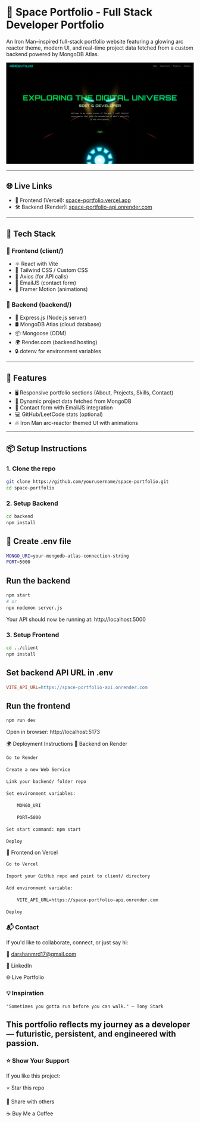 # 🦾 Space Portfolio - Full Stack Developer Portfolio

An Iron Man–inspired full-stack portfolio website featuring a glowing arc reactor theme, modern UI, and real-time project data fetched from a custom backend powered by MongoDB Atlas.

<p align="center">
  <img src="./preview.png" width="800" />
</p>

---

## 🌐 Live Links

- 🚀 Frontend (Vercel): [space-portfolio.vercel.app](https://space-portfolio.vercel.app)
- 🛠️ Backend (Render): [space-portfolio-api.onrender.com](https://space-portfolio-api.onrender.com)

---

## 🚀 Tech Stack

### 🔹 Frontend (client/)
- ⚛️ React with Vite
- 🎨 Tailwind CSS / Custom CSS
- 🔌 Axios (for API calls)
- 💌 EmailJS (contact form)
- 🧠 Framer Motion (animations)

### 🔸 Backend (backend/)
- 🧾 Express.js (Node.js server)
- 🛢️ MongoDB Atlas (cloud database)
- 📦 Mongoose (ODM)
- 🌍 Render.com (backend hosting)
- 🔒 dotenv for environment variables

---

## 🧠 Features

- 🖥️ Responsive portfolio sections (About, Projects, Skills, Contact)
- 🔄 Dynamic project data fetched from MongoDB
- 📧 Contact form with EmailJS integration
- 💻 GitHub/LeetCode stats (optional)
- 🔥 Iron Man arc-reactor themed UI with animations

---

## 📦 Setup Instructions

### 1. Clone the repo
```bash
git clone https://github.com/yourusername/space-portfolio.git
cd space-portfolio
```

### 2. Setup Backend
```bash
cd backend
npm install
```
## 📄 Create .env file
```bash
MONGO_URI=your-mongodb-atlas-connection-string
PORT=5000
```
## Run the backend
```bash
npm start
# or
npx nodemon server.js
```
Your API should now be running at: http://localhost:5000

### 3. Setup Frontend

```bash
cd ../client
npm install
```

## Set backend API URL in .env
```ini
VITE_API_URL=https://space-portfolio-api.onrender.com
```

## Run the frontend
```bash
npm run dev
```
Open in browser: http://localhost:5173

🌍 Deployment Instructions
🔹 Backend on Render

    Go to Render

    Create a new Web Service

    Link your backend/ folder repo

    Set environment variables:

        MONGO_URI

        PORT=5000

    Set start command: npm start

    Deploy

🔸 Frontend on Vercel

    Go to Vercel

    Import your GitHub repo and point to client/ directory

    Add environment variable:

        VITE_API_URL=https://space-portfolio-api.onrender.com

    Deploy
### 📬 Contact

If you'd like to collaborate, connect, or just say hi:

📧 darshanmrd17@gmail.com

🔗 LinkedIn

🌐 Live Portfolio


### 💡 Inspiration

    "Sometimes you gotta run before you can walk." – Tony Stark

## This portfolio reflects my journey as a developer — futuristic, persistent, and engineered with passion.

### ⭐ Show Your Support

If you like this project:

⭐ Star this repo

🔁 Share with others

☕ Buy Me a Coffee
